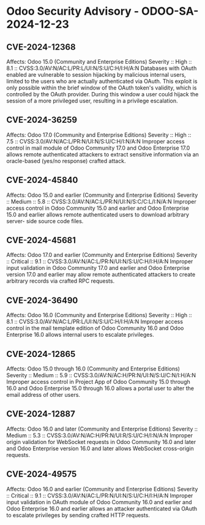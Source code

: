 # Odoo Security Advisory - ODOO-SA-2024-12-23

## CVE-2024-12368

Affects: Odoo 15.0 (Community and Enterprise Editions)
Severity :: High :: 8.1 :: CVSS:3.0/AV:N/AC:L/PR:L/UI:N/S:U/C:H/I:H/A:N
Databases with OAuth enabled are vulnerable to session hijacking by malicious
internal users, limited to the users who are actually authenticated via OAuth.
This exploit is only possible within the brief window of the OAuth token's
validity, which is controlled by the OAuth provider. During this window
a user could hijack the session of a more privileged user, resulting in a
privilege escalation.

## CVE-2024-36259

Affects: Odoo 17.0 (Community and Enterprise Editions)
Severity :: High :: 7.5 :: CVSS:3.0/AV:N/AC:L/PR:N/UI:N/S:U/C:H/I:N/A:N
Improper access control in mail module of Odoo Community 17.0 and Odoo Enterprise
17.0 allows remote authenticated attackers to extract sensitive information via
an oracle-based (yes/no response) crafted attack.

## CVE-2024-45840

Affects: Odoo 15.0 and earlier (Community and Enterprise Editions)
Severity :: Medium :: 5.8 :: CVSS:3.0/AV:N/AC:L/PR:N/UI:N/S:C/C:L/I:N/A:N
Improper access control in Odoo Community 15.0 and earlier and Odoo Enterprise
15.0 and earlier allows remote authenticated users to download arbitrary server-
side source code files.

## CVE-2024-45681

Affects: Odoo 17.0 and earlier (Community and Enterprise Editions)
Severity :: Critical :: 9.1 :: CVSS:3.0/AV:N/AC:L/PR:N/UI:N/S:U/C:H/I:H/A:N
Improper input validation in Odoo Community 17.0 and earlier and Odoo
Enterprise version 17.0 and earlier may allow remote authenticated attackers to
create arbitrary records via crafted RPC requests.

## CVE-2024-36490

Affects: Odoo 16.0 (Community and Enterprise Editions)
Severity :: High :: 8.1 :: CVSS:3.0/AV:N/AC:L/PR:L/UI:N/S:U/C:H/I:H/A:N
Improper access control in the mail template edition of Odoo Community 16.0 and
Odoo Enterprise 16.0 allows internal users to escalate privileges.

## CVE-2024-12865

Affects: Odoo 15.0 through 16.0 (Community and Enterprise Editions)
Severity :: Medium :: 5.9 :: CVSS:3.0/AV:N/AC:H/PR:N/UI:N/S:U/C:N/I:H/A:N
Improper access control in Project App of Odoo Community 15.0 through 16.0
and Odoo Enterprise 15.0 through 16.0 allows a portal user to alter the email
address of other users.

## CVE-2024-12887

Affects: Odoo 16.0 and later (Community and Enterprise Editions)
Severity :: Medium :: 5.3 :: CVSS:3.0/AV:N/AC:H/PR:N/UI:R/S:U/C:H/I:N/A:N
Improper origin validation for WebSocket requests in Odoo Community 16.0 and
later and Odoo Enterprise version 16.0 and later allows WebSocket cross-origin
requests.

## CVE-2024-49575

Affects: Odoo 16.0 and earlier (Community and Enterprise Editions)
Severity :: Critical :: 9.1 :: CVSS:3.0/AV:N/AC:L/PR:N/UI:N/S:U/C:H/I:H/A:N
Improper input validation in OAuth module of Odoo Community 16.0 and earlier
and Odoo Enterprise 16.0 and earlier allows an attacker authenticated via OAuth
to escalate privileges by sending crafted HTTP requests.
